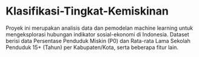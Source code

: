 # Klasifikasi-Tingkat-Kemiskinan
Proyek ini merupakan analisis data dan pemodelan machine learning untuk mengeksplorasi hubungan indikator sosial-ekonomi di Indonesia. Dataset berisi data Persentase Penduduk Miskin (P0) dan Rata-rata Lama Sekolah Penduduk 15+ (Tahun) per Kabupaten/Kota, serta beberapa fitur lain.
